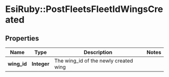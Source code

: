 # EsiRuby::PostFleetsFleetIdWingsCreated

## Properties
Name | Type | Description | Notes
------------ | ------------- | ------------- | -------------
**wing_id** | **Integer** | The wing_id of the newly created wing | 


